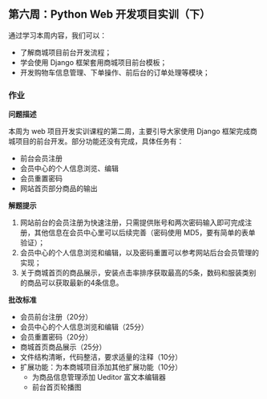 ## 第六周：Python Web 开发项目实训（下）

通过学习本周内容，我们可以：

- 了解商城项目前台开发流程；
- 学会使用 Django 框架套用商城项目前台模板；
- 开发购物车信息管理、下单操作、前后台的订单处理等模块；



### 作业

**问题描述**

本周为 web 项目开发实训课程的第二周，主要引导大家使用 Django 框架完成商城项目的前台开发。部分功能还没有完成，具体任务有：

- 前台会员注册
- 会员中心的个人信息浏览、编辑
- 会员重置密码
- 网站首页部分商品的输出



**解题提示**

1. 网站前台的会员注册为快速注册，只需提供账号和两次密码输入即可完成注册，其他信息在会员中心里可以后续完善（密码使用 MD5，要有简单的表单验证）；
2. 会员中心的个人信息浏览和编辑，以及密码重置可以参考网站后台会员管理的实现；
3. 关于商城首页的商品展示，安装点击率排序获取最高的5条，数码和服装类别的商品可以获取最新的4条信息。



**批改标准**

- 会员前台注册（20分）
- 会员中心的个人信息浏览和编辑（25分）
- 会员重置密码（20分）
- 商城首页商品展示（25分）
- 文件结构清晰，代码整洁，要求适量的注释（10分）
- 扩展功能：为本商城项目添加其他扩展功能（10分）
  - 为商品信息管理添加 Ueditor 富文本编辑器
  - 前台首页轮播图

